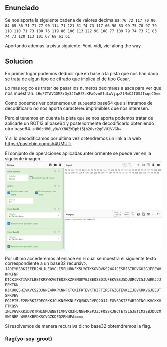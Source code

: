 ## Enunciado
Se nos aporta la siguiente cadena de valores decimales:
`76 72 117 70 90 84 65 86 71 71 77 90 114 71 121 51 74 73 117 66 90 83 99 75 70 97 79 118 110 71 73 100 76 119 86 106 113 122 90 108 77 109 79 74 73 71 83 74 73 120 113 101 67 68 61 61`

Aportando ademas la pista siguiente: Veni, vidi, vici along the way.

## Solucion
En primer lugar podemos deducir que en base a la pista que nos han dado se trata de algun tipo de cifrado que implica el de tipo Cesar.

Lo mas logico es tratar de pasar los numeros decimales a ascii para ver que nos muestran.
`LHuFZTAVGGMZrGy3JIuBZScKFaOvnGIdLwVjqzZlMmOJIGSJIxqeCD==`

Como podemos ver obtenemos un supuesto base64 que si tratamos de decodificarlo no nos aporta caracteres imprimibles que nos interesen. 

Pero si tenemos en cuenta la pista que se nos aporta podemos tratar de aplicarle un ROT13 al base64 y posteriormente decodificarlo obteniendo otro base64.
`aHR0cHM6Ly9wYXN0ZWJpbi5jb20vc2g0VU1VVGk=`

Y si lo decodificamos por ultima vez obtendremos un link a la web https://pastebin.com/sh4UMUTi

El conjunto de operaciones aplicadas anteriormente se puede ver en la siguiente imagen.
![cyberchef](./assets/cyberchef.png)

Por ultimo accederemos al enlace en el cual se muestra el siguiente texto correspondiente a un base32 recursivo.
`JJDEYRSRKIZFER2NLJLEOVCLI5FUURKFK5LVGTKKGVDVKS2WGJCESRJSIRDVGU2GJFFEWVKPKFNF
KTCKIFKTIVKTLBETKRSWKVGTEQ2KKZFEMUKVGJBEOSSDIUFEKVBSJ5DUURCVI5JUWRKJJJEFKTKN
KJKUUQSHIVKVCS2OJNNE4RKPKNNFKTCKIFKTEVKTKZFTIRSFGZGTEVKLIJBVKRKVGJEEUTSFKVEV
EQ2PI5LE2RKRKIZDECSKKJCUKNSWKNLEYQSDKVJVEQ2OJJLEGVSDKIZE4R2OINCUKVCKKVFTKQSV
INLVGVKKKZDVKTKWINMUWNBTIVMVKQ2HJNNE4RSPJZJFOSSKJBCTETSLGJETIM2EBJDU2MSWJNBE
WVBSKBFDKSCVGZKDEQ2RHUFA====`

Si resolvemos de manera recursiva dicho base32 obtemdremos la flag.

### flag{yo-soy-groot}
